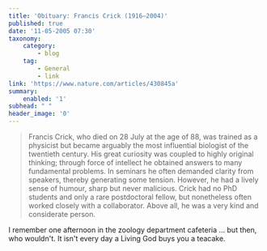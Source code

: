 ```yaml
---
title: 'Obituary: Francis Crick (1916–2004)'
published: true
date: '11-05-2005 07:30'
taxonomy:
    category:
        - blog
    tag:
        - General
        - link
link: 'https://www.nature.com/articles/430845a'
summary:
    enabled: '1'
subhead: " "
header_image: '0'
--- 
```


> Francis Crick, who died on 28 July at the age of 88, was trained as a physicist but became arguably the most influential biologist of the twentieth century. His great curiosity was coupled to highly original thinking; through force of intellect he obtained answers to many fundamental problems. In seminars he often demanded clarity from speakers, thereby generating some tension. However, he had a lively sense of humour, sharp but never malicious. Crick had no PhD students and only a rare postdoctoral fellow, but nonetheless often worked closely with a collaborator. Above all, he was a very kind and considerate person. 

I remember one afternoon in the zoology department cafeteria ... but then, who wouldn't. It isn't every day a Living God buys you a teacake.
